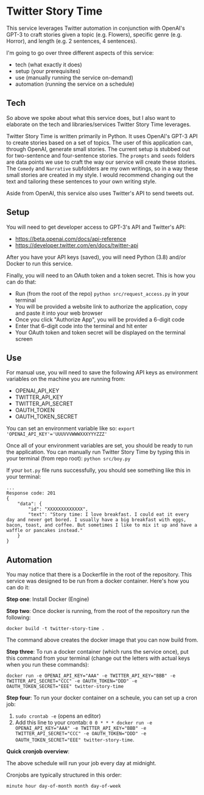 # Twitter Story Time

This service leverages Twitter automation in conjunction with OpenAI's GPT-3 to craft stories given a topic (e.g. Flowers), specific genre (e.g. Horror), and length (e.g. 2 sentences, 4 sentences).

I'm going to go over three different aspects of this service:
- tech (what exactly it does)
- setup (your prerequisites)
- use (manually running the service on-demand)
- automation (running the service on a schedule)

## Tech

So above we spoke about what this service does, but I also want to elaborate on the tech and libraries/services Twitter Story Time leverages.

Twitter Story Time is written primarily in Python. It uses OpenAI's GPT-3 API to create stories based on a set of topics. The user of this application can, through OpenAI, generate small stories. The current setup is stubbed out for two-sentence and four-sentence stories. The `prompts` and `seeds` folders are data points we use to craft the way our service will create these stories. The `Comedy` and `Narrative` subfolders are my own writings, so in a way these small stories are created in my style. I would recommend changing out the text and tailoring these sentences to your own writing style.

Aside from OpenAI, this service also uses Twitter's API to send tweets out.

## Setup

You will need to get developer access to GPT-3's API and Twitter's API:
- https://beta.openai.com/docs/api-reference
- https://developer.twitter.com/en/docs/twitter-api

After you have your API keys (saved),  you will need Python (3.8) and/or Docker to run this service.

Finally, you will need to an OAuth token and a token secret. This is how you can do that:
- Run (from the root of the repo) `python src/request_access.py` in your terminal
- You will be provided a website link to authorize the application, copy and paste it into your web browser
- Once you click "Authorize App", you will be provided a 6-digit code
- Enter that 6-digit code into the terminal and hit enter
- Your OAuth token and token secret will be displayed on the terminal screen

## Use

For manual use, you will need to save the following API keys as environment variables on the machine you are running from:
- OPENAI_API_KEY
- TWITTER_API_KEY
- TWITTER_API_SECRET
- OAUTH_TOKEN
- OAUTH_TOKEN_SECRET

You can set an environment variable like so: `export 'OPENAI_API_KEY'='UUUVVVWWWXXXYYYZZZ'`

Once all of your environment variables are set, you should be ready to run the application. You can manually run Twitter Story Time by typing this in your terminal (from repo root): `python src/boy.py`

If your `bot.py` file runs successfully, you should see something like this in your terminal:
```
...
Response code: 201
{
    "data": {
        "id": "XXXXXXXXXXXXX",
        "text": "Story time: I love breakfast. I could eat it every day and never get bored. I usually have a big breakfast with eggs, bacon, toast, and coffee. But sometimes I like to mix it up and have a waffle or pancakes instead."
    }
}
```

## Automation

You may notice that there is a Dockerfile in the root of the repository. This service was designed to be run from a docker container. Here's how you can do it:

**Step one**: Install Docker (Engine)

**Step two**: Once docker is running, from the root of the repository run the following:

 `docker build -t twitter-story-time .`

The command above creates the docker image that you can now build from.

**Step three**: To run a docker container (which runs the service once), put this command from your terminal (change out the letters with actual keys when you run these commands):

`docker run -e OPENAI_API_KEY="AAA" -e TWITTER_API_KEY="BBB" -e TWITTER_API_SECRET="CCC" -e OAUTH_TOKEN="DDD" -e OAUTH_TOKEN_SECRET="EEE" twitter-story-time`
 
 **Step four**: To run your docker container on a scheule, you can set up a cron job:
 1. `sudo crontab -e` (opens an editor)
 2. Add this line to your crontab: 
 `0 0 * * * docker run -e OPENAI_API_KEY="AAA" -e TWITTER_API_KEY="BBB" -e TWITTER_API_SECRET="CCC" -e OAUTH_TOKEN="DDD" -e OAUTH_TOKEN_SECRET="EEE" twitter-story-time`. 
 
**Quick cronjob overview**:

The above schedule will run your job every day at midnight.

Cronjobs are typically structured in this order:

`minute hour day-of-month month day-of-week`